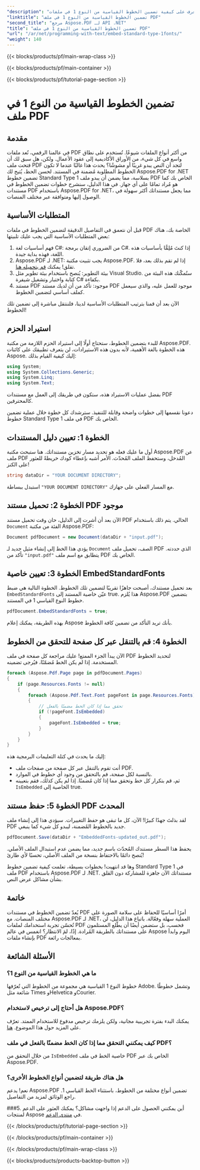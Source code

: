 ```yaml
---
"description": "تعرف على كيفية تضمين الخطوط القياسية من النوع 1 في ملفات PDF باستخدام Aspose.PDF لـ .NET من خلال هذا الدليل خطوة بخطوة لتحسين إمكانية الوصول إلى مستندك."
"linktitle": "تضمين الخطوط القياسية من النوع 1 في ملف PDF"
"second_title": "مرجع Aspose.PDF لـ API .NET"
"title": "تضمين الخطوط القياسية من النوع 1 في ملف PDF"
"url": "/ar/net/programming-with-text/embed-standard-type-1fonts/"
"weight": 140
---
```


{{< blocks/products/pf/main-wrap-class >}}

{{< blocks/products/pf/main-container >}}

{{< blocks/products/pf/tutorial-page-section >}}

# تضمين الخطوط القياسية من النوع 1 في ملف PDF

## مقدمة

في عالمنا الرقمي، تُعد ملفات PDF من أكثر أنواع الملفات شيوعًا. تُستخدم على نطاق واسع في كل شيء، من الأوراق الأكاديمية إلى عقود الأعمال. ولكن، هل سبق لك أن فتحت ملف PDF لتجد أن النص يبدو غريبًا أو مشوشًا؟ يحدث هذا غالبًا عندما لا تكون الخطوط المطلوبة مُضمنة في المستند. لحسن الحظ، يُتيح لك Aspose.PDF for .NET تضمين خطوط Standard Type 1 بسلاسة، مما يضمن أن يبدو ملف PDF الخاص بك كما هو مُراد تمامًا على أي جهاز. في هذا الدليل، سنشرح خطوات تضمين الخطوط في مستندات PDF باستخدام Aspose.PDF for .NET، مما يجعل مستنداتك أكثر سهولة في الوصول إليها ومتوافقة عبر مختلف المنصات.

## المتطلبات الأساسية

قبل أن نتعمق في التفاصيل الدقيقة لتضمين الخطوط في ملفات PDF الخاصة بك، هناك بعض المتطلبات الأساسية التي يجب عليك تلبيتها:

1. فهم أساسيات لغة C#: من الضروري إتقان برمجة C#. إذا كنتَ مُلِمًّا بأساسيات هذه اللغة، فهذه بداية جيدة.
2. Aspose.PDF لـ .NET: يجب تثبيت مكتبة Aspose.PDF. إذا لم تقم بذلك بعد، فلا تقلق! يمكنك [قم بتحميله هنا](https://releases.aspose.com/pdf/net/). 
3. بيئة التطوير: يُنصح باستخدام بيئة تطوير مثل Visual Studio. ستُمكّنك هذه البيئة من كتابة واختبار وتشغيل شيفرة C# بكفاءة.
4. مستند PDF موجود: تأكد من أن لديك مستند PDF موجود للعمل عليه، والذي سيعمل كملف أساسي لتضمين الخطوط.

الآن بعد أن قمنا بترتيب المتطلبات الأساسية لدينا، فلننتقل مباشرة إلى تضمين تلك الخطوط!

## استيراد الحزم

للبدء بتضمين الخطوط، ستحتاج أولًا إلى استيراد الحزم اللازمة من مكتبة Aspose.PDF. هذه الخطوة بالغة الأهمية، لأنه بدون هذه الاستيرادات، لن يتعرف تطبيقك على كائنات Aspose. إليك كيفية القيام بذلك:

```csharp
using System;
using System.Collections.Generic;
using System.Linq;
using System.Text;
```

بفضل عمليات الاستيراد هذه، ستكون في طريقك إلى العمل مع مستندات PDF كالمحترفين.

دعونا نقسمها إلى خطوات واضحة وقابلة للتنفيذ. سترشدك كل خطوة خلال عملية تضمين خطوط Standard Type 1 في ملف PDF الخاص بك.

## الخطوة 1: تعيين دليل المستندات

أول ما عليك فعله هو تحديد مسار تخزين مستنداتك. هنا ستبحث مكتبة Aspose.PDF عن ملف PDF المُدخل، وستحفظ الملف المُحدّث. الأمر أشبه بإعطاء كودك خريطةً للعثور على الكنز!

```csharp
string dataDir = "YOUR DOCUMENT DIRECTORY";
```

استبدل ببساطة `"YOUR DOCUMENT DIRECTORY"` مع المسار الفعلي على جهازك.

## الخطوة 2: تحميل مستند PDF موجود

الآن بعد أن أشرت إلى الدليل، حان وقت تحميل مستند PDF الحالي. يتم ذلك باستخدام `Document` الفئة من مكتبة Aspose.PDF:

```csharp
Document pdfDocument = new Document(dataDir + "input.pdf");
```

يؤدي هذا الخط إلى إنشاء مثيل جديد لـ `Document` الصف، تحميل ملف PDF الذي حددته. تأكد من `"input.pdf"` يتطابق مع اسم ملف PDF الخاص بك.

## الخطوة 3: تعيين خاصية EmbedStandardFonts

بعد تحميل مستندك، أصبحت جاهزًا تقريبًا لتضمين تلك الخطوط. الخطوة التالية هي ضبط `EmbedStandardFonts` عيّن خاصية المستند إلى true. هذا يُلزم Aspose.PDF بتضمين خطوط النوع القياسي 1 في المستند. 

```csharp
pdfDocument.EmbedStandardFonts = true;
```

بهذه الطريقة، يمكنك إعلام Aspose بأنك تريد التأكد من تضمين كافة الخطوط.

## الخطوة 4: قم بالتنقل عبر كل صفحة للتحقق من الخطوط

الآن يبدأ الجزء الممتع! عليك مراجعة كل صفحة في ملف PDF لتحديد الخطوط المستخدمة. إذا لم يكن الخط مُضمّنًا، فيُرجى تضمينه. 

```csharp
foreach (Aspose.Pdf.Page page in pdfDocument.Pages)
{
    if (page.Resources.Fonts != null)
    {
        foreach (Aspose.Pdf.Text.Font pageFont in page.Resources.Fonts)
        {
            // تحقق مما إذا كان الخط مضمنًا بالفعل
            if (!pageFont.IsEmbedded)
            {
                pageFont.IsEmbedded = true;
            }
        }
    }
}
```

إليك ما يحدث في كتلة التعليمات البرمجية هذه:
- أنت تقوم بالتنقل عبر كل صفحة من صفحات ملف PDF.
- بالنسبة لكل صفحة، قم بالتحقق من وجود أي خطوط في الموارد.
- ثم، قم بتكرار كل خط وتحقق مما إذا كان مُضمنًا. إذا لم يكن كذلك، فقم بتعيينه `IsEmbedded` الخاصية إلى true.

## الخطوة 5: حفظ مستند PDF المحدث

لقد بذلتَ جهدًا كبيرًا! الآن، كل ما تبقى هو حفظ التغييرات. سيؤدي هذا إلى إنشاء ملف PDF جديد بالخطوط المُضمنة، ليبدو كل شيء كما ينبغي.

```csharp
pdfDocument.Save(dataDir + "EmbeddedFonts-updated_out.pdf");
```

يحفظ هذا السطر مستندك المُحدّث باسم جديد، مما يضمن عدم استبدال الملف الأصلي. يُنصح دائمًا بالاحتفاظ بنسخة من الملف الأصلي، تحسبًا لأي طارئ!

وها قد انتهيت! بخطوات بسيطة، تعلمت كيفية تضمين خطوط Standard Type 1 في ملف PDF باستخدام Aspose.PDF لـ .NET. مستنداتك الآن جاهزة للمشاركة دون القلق بشأن مشاكل عرض النص.

## خاتمة

يُعدّ تضمين الخطوط في مستندات PDF أمرًا أساسيًا للحفاظ على سلامة الصورة على مختلف المنصات. مع Aspose.PDF لـ .NET، العملية سهلة وفعّالة. باتباع هذا الدليل، لن تُحسّن تجربة استخدامك لملفات PDF فحسب، بل ستضمن أيضًا أن يطّلع المستلمون على مستنداتك بالطريقة المُرادة. إذًا، لمَ الانتظار؟ انغمس في عالم Aspose اليوم وابدأ بإنشاء ملفات PDF بمعالجات رائعة.

## الأسئلة الشائعة

### ما هي الخطوط القياسية من النوع 1؟
خطوط النوع 1 القياسية هي مجموعة من الخطوط التي تُعرّفها Adobe. وتشمل خطوطًا شائعة مثل Times وHelvetica وCourier.

### هل أحتاج إلى ترخيص لاستخدام Aspose.PDF؟
يمكنك البدء بفترة تجريبية مجانية، ولكن يلزمك ترخيص مدفوع للاستخدام الممتد. تعرّف على المزيد حول هذا الموضوع. [هنا](https://purchase.aspose.com/buy).

### كيف يمكنني التحقق مما إذا كان الخط مضمنًا بالفعل في ملف PDF؟
من خلال التحقق من `IsEmbedded` خاصية الخط في ملف PDF الخاص بك عبر Aspose.PDF.

### هل هناك طريقة لتضمين أنواع الخطوط الأخرى؟
نعم! يدعم Aspose.PDF تضمين أنواع مختلفة من الخطوط، باستثناء الخط القياسي 1. راجع الوثائق لمزيد من التفاصيل.

###5. أين يمكنني الحصول على الدعم إذا واجهت مشاكل؟
يمكنك العثور على الدعم لمنتجات Aspose في [منتدى الدعم](https://forum.aspose.com/c/pdf/10).

{{< /blocks/products/pf/tutorial-page-section >}}

{{< /blocks/products/pf/main-container >}}

{{< /blocks/products/pf/main-wrap-class >}}

{{< blocks/products/products-backtop-button >}}
